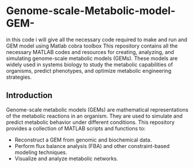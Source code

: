 # Genome-scale-Metabolic-model-GEM-
in this code i will give all the necessary code required to make and run and GEM model using Matlab cobra toolbox
This repository contains all the necessary MATLAB codes and resources for creating, analyzing, and simulating genome-scale metabolic models (GEMs). These models are widely used in systems biology to study the metabolic capabilities of organisms, predict phenotypes, and optimize metabolic engineering strategies.

## Introduction
Genome-scale metabolic models (GEMs) are mathematical representations of the metabolic reactions in an organism. They are used to simulate and predict metabolic behavior under different conditions. This repository provides a collection of MATLAB scripts and functions to:
- Reconstruct a GEM from genomic and biochemical data.
- Perform flux balance analysis (FBA) and other constraint-based modeling techniques.
- Visualize and analyze metabolic networks.
